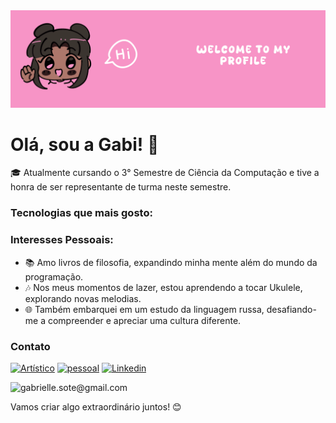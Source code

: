 <img src="https://raw.githubusercontent.com/gabriellesote/gabriellesote/main/banner-image/clean.png"> 

# Olá, sou a Gabi! 👋

🎓 Atualmente cursando o 3° Semestre de Ciência da Computação e tive a honra de ser representante de turma neste semestre. 


### Tecnologias que mais gosto:



### Interesses Pessoais:
- 📚 Amo livros de filosofia, expandindo minha mente além do mundo da programação.
- 🎶 Nos meus momentos de lazer, estou aprendendo a tocar Ukulele, explorando novas melodias.
- 🌐 Também embarquei em um estudo da linguagem russa, desafiando-me a compreender e apreciar uma cultura diferente.

### Contato

[![Artístico](https://img.shields.io/badge/Artístico-833AB4?style=for-the-badge&logo=instagram)](https://www.instagram.com/ga_baralou/)
[![pessoal](https://img.shields.io/badge/pessoal-5B51D8?style=for-the-badge&logo=instagram)](https://www.instagram.com/gabi.sote/)
[![Linkedin](https://img.shields.io/badge/Linkedin-0e76a8?style=for-the-badge&logo=linkedin)](https://www.linkedin.com/in/gabrielle-teixeira-a9624329a/)


![gabrielle.sote@gmail.com](https://img.shields.io/badge/gabrielle.sote%40gmail.com-black?style=for-the-badge&logo=gmail&logoColor=red)

Vamos criar algo extraordinário juntos! 😊






<!---
gabriellesote/gabriellesote is a ✨ special ✨ repository because its `README.md` (this file) appears on your GitHub profile.
You can click the Preview link to take a look at your changes.
